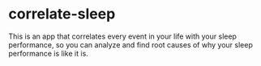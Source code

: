 correlate-sleep
===============

This is an app that correlates every event in your life with your sleep performance, so you can analyze and find root causes of why your sleep performance is like it is.
